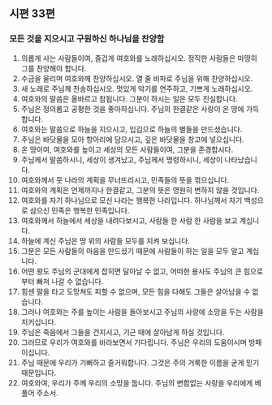 ## 시편 33편

### 모든 것을 지으시고 구원하신 하나님을 찬양함 
1. 의롭게 사는 사람들이여, 즐겁게 여호와를 노래하십시오. 정직한 사람들은 마땅히 그를 찬양해야 합니다.
2. 수금을 울리며 여호와께 찬양하십시오. 열 줄 비파로 주님을 위해 찬양하십시오.
3. 새 노래로 주님께 찬송하십시오. 멋있게 악기를 연주하고, 기쁘게 노래하십시오.
4. 여호와의 말씀은 올바르고 참됩니다. 그분이 하시는 일은 모두 진실합니다.
5. 주님은 정의롭고 공평한 것을 좋아하십니다. 주님의 한결같은 사랑이 온 땅에 가득합니다.
6. 여호와는 말씀으로 하늘을 지으시고, 입김으로 하늘의 별들을 만드셨습니다.
7. 주님은 바닷물을 모아 항아리에 담으시고, 깊은 바닷물을 창고에 넣으십니다.
8. 온 땅이여, 여호와를 높이고 세상의 모든 사람들이여, 그분을 존경합시다.
9. 주님께서 말씀하시니, 세상이 생겨났고, 주님께서 명령하시니, 세상이 나타났습니다.
10. 여호와께서 뭇 나라의 계획을 무너뜨리시고, 민족들의 뜻을 꺾으십니다.
11. 여호와의 계획은 언제까지나 한결같고, 그분의 뜻은 영원히 변하지 않을 것입니다.
12. 여호와를 자기 하나님으로 모신 나라는 행복한 나라입니다. 하나님께서 자기 백성으로 삼으신 민족은 행복한 민족입니다.
13. 여호와께서 하늘에서 세상을 내려다보시고, 사람들 한 사람 한 사람을 보고 계십니다.
14. 하늘에 계신 주님은 땅 위의 사람들 모두를 지켜 보십니다.
15. 그분은 모든 사람들의 마음을 만드셨기 때문에 사람들이 하는 일을 모두 알고 계십니다.
16. 어떤 왕도 주님의 군대에게 잡히면 달아날 수 없고, 어떠한 용사도 주님의 큰 힘으로부터 빠져 나갈 수 없습니다.
17. 힘센 말을 타고 도망쳐도 피할 수 없으며, 모든 힘을 다해도 그들은 살아남을 수 없습니다.
18. 그러나 여호와는 주를 높이는 사람을 돌아보시고 주님의 사랑에 소망을 두는 사람을 지키십니다.
19. 주님은 죽음에서 그들을 건지시고, 기근 때에 살아남게 하실 것입니다.
20. 그러므로 우리가 여호와를 바라보면서 기다립니다. 주님은 우리의 도움이시며 방패이십니다.
21. 주님 때문에 우리가 기뻐하고 즐거워합니다. 그것은 주의 거룩한 이름을 굳게 믿기 때문입니다.
22. 여호와여, 우리가 주께 우리의 소망을 둡니다. 주님의 변함없는 사랑을 우리에게 베풀어 주소서.